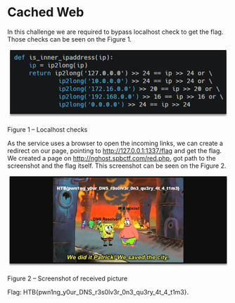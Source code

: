 # Cached Web

In this challenge we are required to bypass localhost check to get the flag. Those checks can be seen on the Figure 1.

![](pictures/2021-03-07-22-23-31.png)

Figure 1 – Localhost checks

As the service uses a browser to open the incoming links, we can create a redirect on our page, pointing to http://127.0.0.1:1337/flag and get the flag. We created a page on http://nghost.spbctf.com/red.php, got path to the screenshot and the flag itself. This screenshot can be seen on the Figure 2.

![](pictures/2021-03-07-22-23-37.png)

Figure 2 – Screenshot of received picture

Flag: HTB{pwn1ng_y0ur_DNS_r3s0lv3r_0n3_qu3ry_4t_4_t1m3}.
